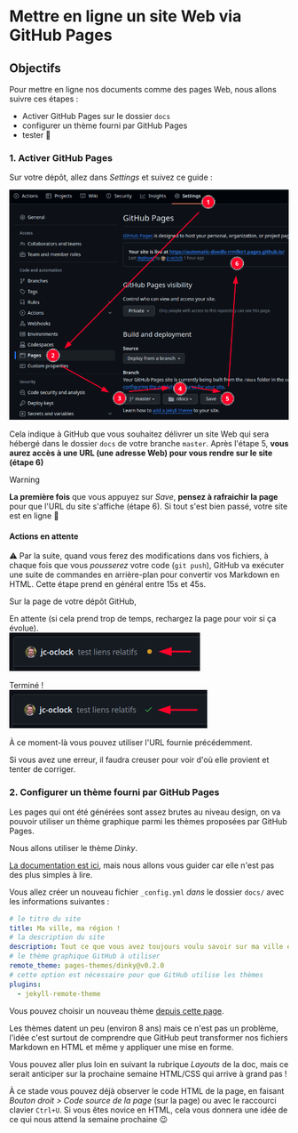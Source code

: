 # Mettre en ligne un site Web via GitHub Pages

## Objectifs

Pour mettre en ligne nos documents comme des pages Web, nous allons suivre ces étapes : 

- Activer GitHub Pages sur le dossier `docs`
- configurer un thème fourni par GitHub Pages
- tester :tada:

### 1. Activer GitHub Pages

Sur votre dépôt, allez dans *Settings* et suivez ce guide : 

![](./bonus/github-pages.png)

Cela indique à GitHub que vous souhaitez délivrer un site Web qui sera hébergé dans le dossier `docs` de votre branche `master`. Après l'étape 5, **vous aurez accès à une URL (une adresse Web) pour vous rendre sur le site (étape 6)**

> [!WARNING]
> **La première fois** que vous appuyez sur *Save*, **pensez à rafraichir la page** pour que l'URL du site s'affiche (étape 6). Si tout s'est bien passé, votre site est en ligne :tada:

#### Actions en attente

:warning: Par la suite, quand vous ferez des modifications dans vos fichiers, à chaque fois que vous *pousserez* votre code (`git push`), GitHub va exécuter une suite de commandes en arrière-plan pour convertir vos Markdown en HTML. Cette étape prend en général entre 15s et 45s.

Sur la page de votre dépôt GitHub, 

En attente (si cela prend trop de temps, rechargez la page pour voir si ça évolue).  
![](./bonus/deploy-running.png)

Terminé !  
![](./bonus/deploy-success.png)

À ce moment-là vous pouvez utiliser l'URL fournie précédemment.

Si vous avez une erreur, il faudra creuser pour voir d'où elle provient et tenter de corriger.

### 2. Configurer un thème fourni par GitHub Pages

Les pages qui ont été générées sont assez brutes au niveau design, on va pouvoir utiliser un thème graphique parmi les thèmes proposées par GitHub Pages.

Nous allons utiliser le thème _Dinky_.

[La documentation est ici](https://github.com/pages-themes/dinky?tab=readme-ov-file), mais nous allons vous guider car elle n'est pas des plus simples à lire.

Vous allez créer un nouveau fichier `_config.yml` *dans* le dossier `docs/` avec les informations suivantes : 

```yaml
# le titre du site
title: Ma ville, ma région !
# la description du site
description: Tout ce que vous avez toujours voulu savoir sur ma ville et ma région sans savoir jamais osé le demander.
# le thème graphique GitHub à utiliser
remote_theme: pages-themes/dinky@v0.2.0
# cette option est nécessaire pour que GitHub utilise les thèmes
plugins:
  - jekyll-remote-theme
```

Vous pouvez choisir un nouveau thème [depuis cette page](https://pages.github.com/themes/).

Les thèmes datent un peu (environ 8 ans) mais ce n'est pas un problème, l'idée c'est surtout de comprendre que GitHub peut transformer nos fichiers Markdown en HTML et même y appliquer une mise en forme.

Vous pouvez aller plus loin en suivant la rubrique _Layouts_ de la doc, mais ce serait anticiper sur la prochaine semaine HTML/CSS qui arrive à grand pas !

À ce stade vous pouvez déjà observer le code HTML de la page, en faisant _Bouton droit > Code source de la page_ (sur la page) ou avec le raccourci clavier `Ctrl+U`. Si vous êtes novice en HTML, cela vous donnera une idée de ce qui nous attend la semaine prochaine :wink:
